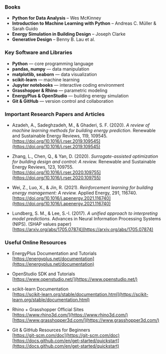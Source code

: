 

### Books
- **Python for Data Analysis** – Wes McKinney  
- **Introduction to Machine Learning with Python** – Andreas C. Müller & Sarah Guido  
- **Energy Simulation in Building Design** – Joseph Clarke  
- **Generative Design** – Benny B. Lau et al.

### Key Software and Libraries
- **Python** — core programming language  
- **pandas, numpy** — data manipulation  
- **matplotlib, seaborn** — data visualization  
- **scikit-learn** — machine learning  
- **Jupyter notebooks** — interactive coding environment  
- **Grasshopper & Rhino** — parametric modeling  
- **EnergyPlus & OpenStudio** — building energy simulation  
- **Git & GitHub** — version control and collaboration

### Important Research Papers and Articles

- Azadeh, A., Sadeghzadeh, M., & Ghaderi, S. F. (2020). *A review of machine learning methods for building energy prediction.* Renewable and Sustainable Energy Reviews, 119, 109545.  
  [https://doi.org/10.1016/j.rser.2019.109545](https://doi.org/10.1016/j.rser.2019.109545)

- Zhang, L., Chen, Q., & Yan, D. (2020). *Surrogate-assisted optimization for building design and control: A review.* Renewable and Sustainable Energy Reviews, 123, 109755.  
  [https://doi.org/10.1016/j.rser.2020.109755](https://doi.org/10.1016/j.rser.2020.109755)

- Wei, Z., Luo, X., & Jin, R. (2021). *Reinforcement learning for building energy management: A review.* Applied Energy, 291, 116740.  
  [https://doi.org/10.1016/j.apenergy.2021.116740](https://doi.org/10.1016/j.apenergy.2021.116740)

- Lundberg, S. M., & Lee, S.-I. (2017). *A unified approach to interpreting model predictions.* Advances in Neural Information Processing Systems (NIPS). (SHAP values paper)  
  [https://arxiv.org/abs/1705.07874](https://arxiv.org/abs/1705.07874)

### Useful Online Resources

- EnergyPlus Documentation and Tutorials  
  [https://energyplus.net/documentation](https://energyplus.net/documentation)

- OpenStudio SDK and Tutorials  
  [https://www.openstudio.net/](https://www.openstudio.net/)

- scikit-learn Documentation  
  [https://scikit-learn.org/stable/documentation.html](https://scikit-learn.org/stable/documentation.html)

- Rhino + Grasshopper Official Sites  
  [https://www.rhino3d.com/](https://www.rhino3d.com/)  
  [https://www.grasshopper3d.com/](https://www.grasshopper3d.com/)

- Git & GitHub Resources for Beginners  
  [https://git-scm.com/doc](https://git-scm.com/doc)  
  [https://docs.github.com/en/get-started/quickstart](https://docs.github.com/en/get-started/quickstart)


